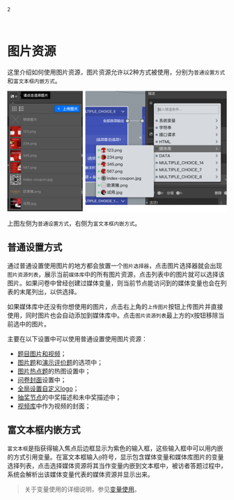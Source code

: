 ```index
2
```
```tag

```
```summary

```
# 图片资源
这里介绍如何使用图片资源，图片资源允许以2种方式被使用，分别为`普通设置方式`和`富文本框内嵌方式`。

<img src='../assets/02mediaResource/02pictureMedia/image.png'>

上图左侧为`普通设置方式`，右侧为`富文本框内嵌方式`。

## 普通设置方式

通过普通设置使用图片的地方都会放置一个`图片选择器`，点击图片选择器就会出现`图片资源列表`，展示当前`媒体库`中的所有图片资源，点击列表中的图片就可以选择该图片。如果问卷中曾经创建过媒体变量，则当前节点能访问到的媒体变量也会在列表的末尾列出，以供选择。

如果媒体库中还没有你想使用的图片，点击右上角的`上传图片`按钮上传图片并直接使用，同时图片也会自动添加到媒体库中。点击`图片资源列表`最上方的`X`按钮移除当前选中的图片。

主要在以下设置中可以使用普通设置使用图片资源：
+ [题目图片和视频](../../11nodeSettings/01questionSetting/03questionPictureAndVideo.md)；
+ [图片题](../../10nodes/questionnaireNodes/10picture.md)和[演示评价题](../../10nodes/questionnaireNodes/03slide-rate.md)的选项中；
+ [图片热点题](../../10nodes/questionnaireNodes/11hot-spot.md)的热图设置中；
+ [问卷封面](../../10nodes/otherNodes/01start.md)设置中；
+ [全局设置自定义logo](../../11nodeSettings/06surveyGlobalSetting/01surveyGlobalSetting.md)；
+ [抽奖节点](../../10nodes/toolsNodes/06lottery.md)的中奖描述和未中奖描述中；
+ [视频库](../../11nodeSettings/02mediaResource/03videoResource.md)中作为视频的封面；

## 富文本框内嵌方式

`富文本框`是指获得输入焦点后边框显示为紫色的输入框，这些输入框中可以用内嵌的方式引用变量。在富文本框输入`@`符号，显示包含媒体变量和媒体库图片的变量选择列表，点击选择媒体资源将其当作变量内嵌到文本框中，被访者答题过程中，系统会解析出该媒体变量代表的媒体资源并显示出来。

> 关于变量使用的详细说明，参见[变量使用](../../16variable/12useVariable.md)。

